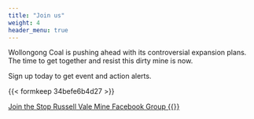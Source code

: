 ```yaml
---
title: "Join us"
weight: 4
header_menu: true
---
```


Wollongong Coal is pushing ahead with its controversial expansion plans.
The time to get together and resist this dirty mine is now.

Sign up today to get event and action alerts.

{{< formkeep 34befe6b4d27 >}}

[Join the Stop Russell Vale Mine Facebook Group&nbsp;{{<icon class="fa fa-facebook-official ">}} ](https://www.facebook.com/StopRussellValeMine)